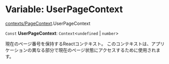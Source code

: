 # Variable: UserPageContext

[contexts/PageContext](../modules/contexts_PageContext.md).UserPageContext

 `Const` **UserPageContext**: `Context`\<`undefined` \| `number`\>

現在のページ番号を保持するReactコンテキスト。
このコンテキストは、アプリケーションの異なる部分で現在のページ状態にアクセスするために使用されます。
